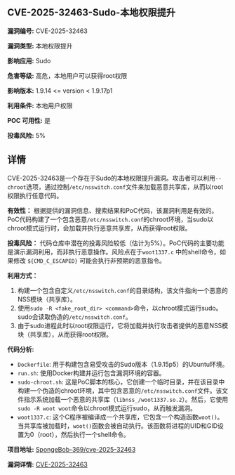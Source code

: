 ## CVE-2025-32463-Sudo-本地权限提升

**漏洞编号:** CVE-2025-32463

**漏洞类型:** 本地权限提升

**影响应用:** Sudo

**危害等级:** 高危，本地用户可以获得root权限

**影响版本:** 1.9.14 <= version < 1.9.17p1

**利用条件:** 本地用户权限

**POC 可用性:** 是

**投毒风险:** 5%

## 详情

CVE-2025-32463是一个存在于Sudo的本地权限提升漏洞。攻击者可以利用`--chroot`选项，通过控制`/etc/nsswitch.conf`文件来加载恶意共享库，从而以root权限执行任意代码。

**有效性：**
根据提供的漏洞信息、搜索结果和PoC代码，该漏洞利用是有效的。PoC代码构建了一个包含恶意`/etc/nsswitch.conf`的chroot环境，当sudo以chroot模式运行时，会加载并执行恶意共享库，从而获得root权限。

**投毒风险：**
代码仓库中潜在的投毒风险较低（估计为5%）。PoC代码的主要功能是演示漏洞利用，而非执行恶意操作。风险点在于`woot1337.c` 中的shell命令，如果修改 `${CMD_C_ESCAPED}` 可能会执行非预期的恶意指令。

**利用方式：**
1.  构建一个包含自定义`/etc/nsswitch.conf`的目录结构，该文件指向一个恶意的NSS模块（共享库）。
2.  使用`sudo -R <fake_root_dir> <command>`命令，以chroot模式运行sudo。sudo会读取伪造的`/etc/nsswitch.conf`。
3.  由于sudo进程此时以root权限运行，它将加载并执行攻击者提供的恶意NSS模块（共享库），从而获得root权限。

**代码分析:**
*   `Dockerfile`: 用于构建包含易受攻击的Sudo版本（1.9.15p5）的Ubuntu环境。
*   `run.sh`:  使用Docker构建并运行包含漏洞环境的容器。
*   `sudo-chroot.sh`:  这是PoC脚本的核心，它创建一个临时目录，并在该目录中构建一个伪造的chroot环境，其中包含恶意的`/etc/nsswitch.conf`文件。该文件指示系统加载一个恶意的共享库（`libnss_/woot1337.so.2`）。然后，它使用`sudo -R woot woot`命令以chroot模式运行sudo，从而触发漏洞。
*   `woot1337.c`:  这个C程序被编译成一个共享库，它包含一个构造函数`woot()`。当共享库被加载时，`woot()`函数会被自动执行。该函数将进程的UID和GID设置为0（root），然后执行一个shell命令。

**项目地址:** [SpongeBob-369/cve-2025-32463](https://github.com/SpongeBob-369/cve-2025-32463)

**漏洞详情:** [CVE-2025-32463](https://nvd.nist.gov/vuln/detail/CVE-2025-32463)